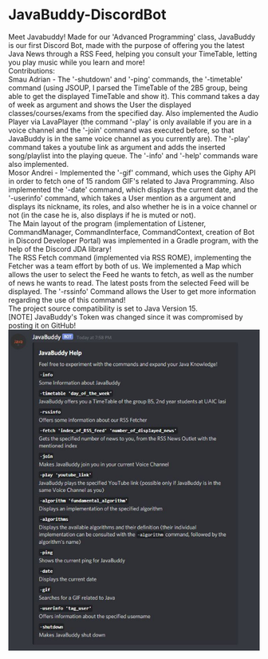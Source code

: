 # JavaBuddy-DiscordBot
Meet Javabuddy! Made for our 'Advanced Programming' class, JavaBuddy is our first Discord Bot, made with the purpose of offering you the latest Java News through a RSS Feed, helping you consult your TimeTable, letting you play music while you learn and more!<br>
Contributions:<br>
Smau Adrian - The '-shutdown' and '-ping' commands, the '-timetable' command (using JSOUP, I parsed the TimeTable of the 2B5 group, being able to get the displayed TimeTable and show it). This command takes a day of week as argument and shows the User the displayed classes/courses/exams from the specified day. Also implemented the Audio Player via LavaPlayer (the command '-play' is only available if you are in a voice channel and the '-join' command was executed before, so that JavaBuddy is in the same voice channel as you currently are). The '-play' command takes a youtube link as argument and adds the inserted song/playlist into the playing queue. The '-info' and '-help' commands ware also implemented.<br>
Mosor Andrei - Implemented the '-gif' command, which uses the Giphy API in order to fetch one of 15 random GIF's related to Java Programming. Also implemented the '-date' command, which displays the current date, and the '-userinfo' command, which takes a User mention as a argument and displays its nickname, its roles, and also whether he is in a voice channel or not (in the case he is, also displays if he is muted or not).
<br>
The Main layout of the program (implementation of Listener, CommandManager, CommandInterface, CommandContext, creation of Bot in Discord Developer Portal) was implemented in a Gradle program, with the help of the Discord JDA library!<br>
The RSS Fetch command (implemented via RSS ROME), implementing the Fetcher was a team effort by both of us. We implemented a Map which allows the user to select the Feed he wants to fetch, as well as the number of news he wants to read. The latest posts from the selected Feed will be displayed. The '-rssinfo' Command allows the User to get more information regarding the use of this command!<br>
The project source compatibility is set to Java Version 15.<br>
[NOTE] JavaBuddy's Token was changed since it was compromised by posting it on GitHub!
![alt text](https://github.com/AdrianSmau/JavaBuddy-DiscordBot/blob/main/JavaBuddy_Commands.JPG?raw=true)
